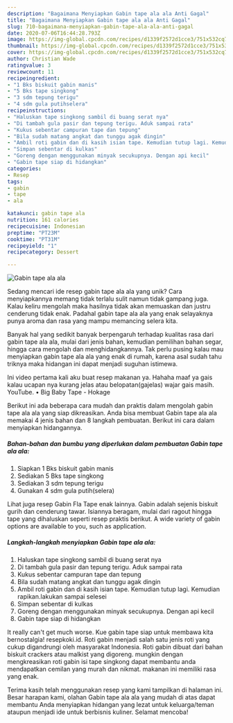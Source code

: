 ```yaml
---
description: "Bagaimana Menyiapkan Gabin tape ala ala Anti Gagal"
title: "Bagaimana Menyiapkan Gabin tape ala ala Anti Gagal"
slug: 710-bagaimana-menyiapkan-gabin-tape-ala-ala-anti-gagal
date: 2020-07-06T16:44:28.793Z
image: https://img-global.cpcdn.com/recipes/d1339f2572d1cce3/751x532cq70/gabin-tape-ala-ala-foto-resep-utama.jpg
thumbnail: https://img-global.cpcdn.com/recipes/d1339f2572d1cce3/751x532cq70/gabin-tape-ala-ala-foto-resep-utama.jpg
cover: https://img-global.cpcdn.com/recipes/d1339f2572d1cce3/751x532cq70/gabin-tape-ala-ala-foto-resep-utama.jpg
author: Christian Wade
ratingvalue: 3
reviewcount: 11
recipeingredient:
- "1 Bks biskuit gabin manis"
- "5 Bks tape singkong"
- "3 sdm tepung terigu"
- "4 sdm gula putihselera"
recipeinstructions:
- "Haluskan tape singkong sambil di buang serat nya"
- "Di tambah gula pasir dan tepung terigu. Aduk sampai rata"
- "Kukus sebentar campuran tape dan tepung"
- "Bila sudah matang angkat dan tunggu agak dingin"
- "Ambil roti gabin dan di kasih isian tape. Kemudian tutup lagi. Kemudian rapikan.lakukan sampai selesei"
- "Simpan sebentar di kulkas"
- "Goreng dengan menggunakan minyak secukupnya. Dengan api kecil"
- "Gabin tape siap di hidangkan"
categories:
- Resep
tags:
- gabin
- tape
- ala

katakunci: gabin tape ala 
nutrition: 161 calories
recipecuisine: Indonesian
preptime: "PT23M"
cooktime: "PT31M"
recipeyield: "1"
recipecategory: Dessert

---
```



![Gabin tape ala ala](https://img-global.cpcdn.com/recipes/d1339f2572d1cce3/751x532cq70/gabin-tape-ala-ala-foto-resep-utama.jpg)

Sedang mencari ide resep gabin tape ala ala yang unik? Cara menyiapkannya memang tidak terlalu sulit namun tidak gampang juga. Kalau keliru mengolah maka hasilnya tidak akan memuaskan dan justru cenderung tidak enak. Padahal gabin tape ala ala yang enak selayaknya punya aroma dan rasa yang mampu memancing selera kita.

Banyak hal yang sedikit banyak berpengaruh terhadap kualitas rasa dari gabin tape ala ala, mulai dari jenis bahan, kemudian pemilihan bahan segar, hingga cara mengolah dan menghidangkannya. Tak perlu pusing kalau mau menyiapkan gabin tape ala ala yang enak di rumah, karena asal sudah tahu triknya maka hidangan ini dapat menjadi suguhan istimewa.

Ini video pertama kali aku buat resep makanan ya. Hahaha maaf ya gais kalau ucapan nya kurang jelas atau belopatan(gajelas) wajar gais masih. YouTube. • Big Baby Tape - Hokage


Berikut ini ada beberapa cara mudah dan praktis dalam mengolah gabin tape ala ala yang siap dikreasikan. Anda bisa membuat Gabin tape ala ala memakai 4 jenis bahan dan 8 langkah pembuatan. Berikut ini cara dalam menyiapkan hidangannya.

<!--inarticleads1-->

##### Bahan-bahan dan bumbu yang diperlukan dalam pembuatan Gabin tape ala ala:

1. Siapkan 1 Bks biskuit gabin manis
1. Sediakan 5 Bks tape singkong
1. Sediakan 3 sdm tepung terigu
1. Gunakan 4 sdm gula putih(selera)


Lihat juga resep Gabin Fla Tape enak lainnya. Gabin adalah sejenis biskuit gurih dan cenderung tawar. Isiannya beragam, mulai dari ragout hingga tape yang dihaluskan seperti resep praktis berikut. A wide variety of gabin options are available to you, such as application. 

<!--inarticleads2-->

##### Langkah-langkah menyiapkan Gabin tape ala ala:

1. Haluskan tape singkong sambil di buang serat nya
1. Di tambah gula pasir dan tepung terigu. Aduk sampai rata
1. Kukus sebentar campuran tape dan tepung
1. Bila sudah matang angkat dan tunggu agak dingin
1. Ambil roti gabin dan di kasih isian tape. Kemudian tutup lagi. Kemudian rapikan.lakukan sampai selesei
1. Simpan sebentar di kulkas
1. Goreng dengan menggunakan minyak secukupnya. Dengan api kecil
1. Gabin tape siap di hidangkan


It really can&#39;t get much worse. Kue gabin tape siap untuk membawa kita bernostalgia! resepkoki.id. Roti gabin menjadi salah satu jenis roti yang cukup digandrungi oleh masyarakat Indonesia. Roti gabin dibuat dari bahan biskuit crackers atau malkist yang digoreng. mungkin dengan mengkreasikan roti gabin isi tape singkong dapat membantu anda mendapatkan cemilan yang murah dan nikmat. makanan ini memiliki rasa yang enak. 

Terima kasih telah menggunakan resep yang kami tampilkan di halaman ini. Besar harapan kami, olahan Gabin tape ala ala yang mudah di atas dapat membantu Anda menyiapkan hidangan yang lezat untuk keluarga/teman ataupun menjadi ide untuk berbisnis kuliner. Selamat mencoba!
